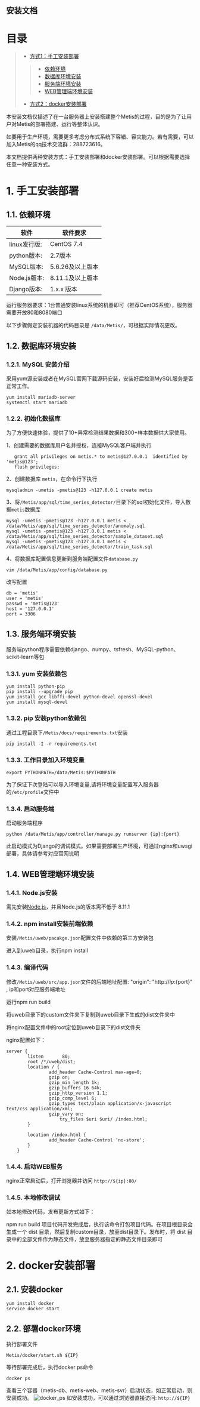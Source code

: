 ## 安装文档

# 目录
> * [方式1：手工安装部署](#chapter-1)
>> * [依赖环境](#chapter-1-1)
>> * [数据库环境安装](#chapter-1-2)
>> * [服务端环境安装](#chapter-1-3)
>> * [WEB管理端环境安装](#chapter-1-4)
>
> * [方式2：docker安装部署](#chapter-2)
> 
本安装文档仅描述了在一台服务器上安装搭建整个Metis的过程，目的是为了让用户对Metis的部署搭建、运行等整体认识。

如要用于生产环境，需要更多考虑分布式系统下容错、容灾能力。若有需要，可以加入Metis的qq技术交流群：288723616。

本文档提供两种安装方式：手工安装部署和docker安装部署。可以根据需要选择任意一种安装方式。

# 1. <a id="chapter-1"></a>手工安装部署
## 1.1. <a id="chapter-1-1"></a>依赖环境

| 软件  | 软件要求 |
| ---  | ---  |
| linux发行版:| CentOS 7.4 |
| python版本:| 2.7版本|
| MySQL版本:| 5.6.26及以上版本|
| Node.js版本:| 8.11.1及以上版本|s
| Django版本:| 1.x.x 版本|

运行服务器要求：1台普通安装linux系统的机器即可（推荐CentOS系统），服务器需要开放80和8080端口

以下步骤假定安装机器的代码目录是 `/data/Metis/`，可根据实际情况更改。

## 1.2. <a id="chapter-1-2"></a>数据库环境安装

### 1.2.1. MySQL 安装介绍

采用yum源安装或者在MySQL官网下载源码安装，安装好后检测MySQL服务是否正常工作。

```
yum install mariadb-server
systemctl start mariadb
```

### 1.2.2. 初始化数据库

为了方便快速体验，提供了10+异常检测结果数据和300+样本数据供大家使用。

1、创建需要的数据库用户名并授权，连接MySQL客户端并执行

```
   grant all privileges on metis.* to metis@127.0.0.1  identified by 'metis@123';
   flush privileges;
```
   
2、创建数据库 `metis`，在命令行下执行

```
mysqladmin -umetis -pmetis@123 -h127.0.0.1 create metis
```

3、将`/Metis/app/sql/time_series_detector/`目录下的sql初始化文件，导入数据`metis`数据库

```
mysql -umetis -pmetis@123 -h127.0.0.1 metis < /data/Metis/app/sql/time_series_detector/anomaly.sql
mysql -umetis -pmetis@123 -h127.0.0.1 metis < /data/Metis/app/sql/time_series_detector/sample_dataset.sql
mysql -umetis -pmetis@123 -h127.0.0.1 metis < /data/Metis/app/sql/time_series_detector/train_task.sql
```

4、将数据库配置信息更新到服务端配置文件`database.py`
```
vim /data/Metis/app/config/database.py
```
改写配置
```
db = 'metis'
user = 'metis'
passwd = 'metis@123'
host = '127.0.0.1'
port = 3306
```

## 1.3. <a id="chapter-1-3"></a>服务端环境安装

服务端python程序需要依赖django、numpy、tsfresh、MySQL-python、scikit-learn等包

### 1.3.1. yum 安装依赖包

```
yum install python-pip
pip install --upgrade pip
yum install gcc libffi-devel python-devel openssl-devel
yum install mysql-devel
```

### 1.3.2. pip 安装python依赖包

通过工程目录下`/Metis/docs/requirements.txt`安装

```
pip install -I -r requirements.txt
```

### 1.3.3. 工作目录加入环境变量

```
export PYTHONPATH=/data/Metis:$PYTHONPATH
```

为了保证下次登陆可以导入环境变量,请将环境变量配置写入服务器的`/etc/profile`文件中


### 1.3.4. 启动服务端

启动服务端程序

```
python /data/Metis/app/controller/manage.py runserver {ip}:{port}
```

此启动模式为Django的调试模式。如果需要部署生产环境，可通过nginx和uwsgi部署，具体请参考对应官网说明

## 1.4. <a id="chapter-1-4"></a>WEB管理端环境安装

### 1.4.1. Node.js安装

需先安装[Node.js](https://nodejs.org/en/download/)，并且Node.js的版本需不低于 8.11.1

### 1.4.2. npm install安装前端依赖

安装`/Metis/uweb/pacakge.json`配置文件中依赖的第三方安装包

进入到uweb目录，执行npm install

### 1.4.3. 编译代码

修改`/Metis/uweb/src/app.json`文件的后端地址配置: "origin": "http://${ip}:${port}" , ip和port对应服务端地址

运行npm run build

将uweb目录下的custom文件夹下复制到uweb目录下生成的dist文件夹中

将nginx配置文件中的root定位到uweb目录下的dist文件夹

nginx配置如下：

```
server {
        listen       80;
        root /*/uweb/dist;
        location / {
                add_header Cache-Control max-age=0;
                gzip on;
                gzip_min_length 1k;
                gzip_buffers 16 64k;
                gzip_http_version 1.1;
                gzip_comp_level 6;
                gzip_types text/plain application/x-javascript text/css application/xml;
                gzip_vary on;
                    try_files $uri $uri/ /index.html;
        }

        location /index.html {
                add_header Cache-Control 'no-store';
        }
    }
```

### 1.4.4. 启动WEB服务

nginx正常启动后，打开浏览器并访问 `http://${ip}:80/`

### 1.4.5. 本地修改调试

如本地修改代码，发布更新方式如下：

npm run build 项目代码开发完成后，执行该命令打包项目代码。在项目根目录会生成一个 dist 目录，然后复制custom目录，放至dist目录下。发布时，将 dist 目录中的全部文件作为静态文件，放至服务器指定的静态文件目录即可

# 2. <a id="chapter-5"></a>docker安装部署

## 2.1. 安装docker

```
yum install docker
service docker start
```

## 2.2. <a id="chapter-2"></a> 部署docker环境
执行部署文件
```
Metis/docker/start.sh ${IP}
```
等待部署完成后，执行docker ps命令
```
docker ps
``` 
查看三个容器（metis-db、metis-web、metis-svr）启动状态，如正常启动，则安装成功。
![docker_ps](images/docker_ps.png)
如安装成功，可以通过浏览器直接访问: `http://${IP}`